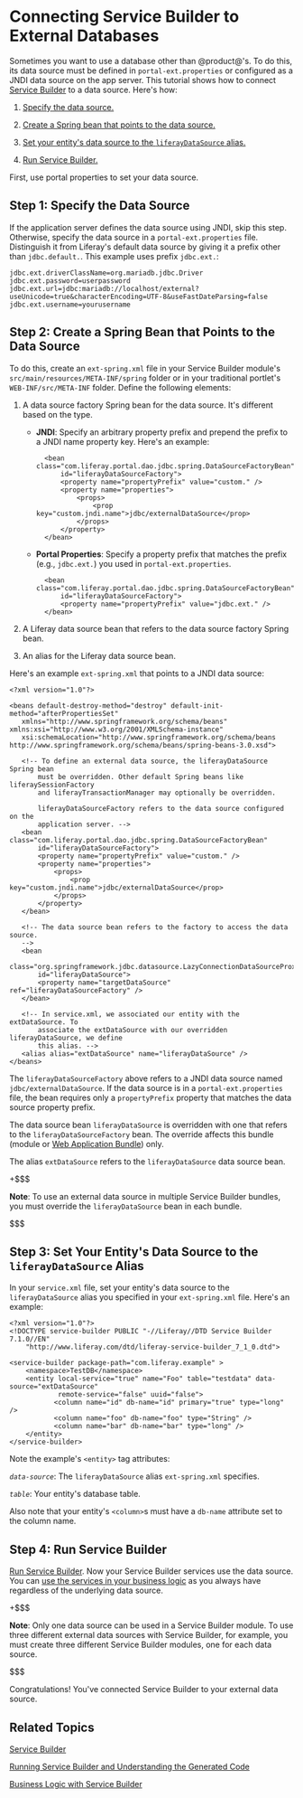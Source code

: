# Connecting Service Builder to External Databases [](id=connecting-service-builder-to-external-databases)

Sometimes you want to use a database other than @product@'s. To do this, its
data source must be defined in `portal-ext.properties` or configured as a JNDI
data source on the app server. This tutorial shows how to connect
[Service Builder](/develop/tutorials/-/knowledge_base/7-1/service-builder) to
a data source. Here's how: 

1. [Specify the data source.](#step-1-specify-the-data-source)

2. [Create a Spring bean that points to the data source.](#step-2-create-a-spring-bean-that-points-to-the-data-source)

3. [Set your entity's data source to the `liferayDataSource` alias.](#step-3-set-your-entitys-data-source-to-the-liferaydatasource-alias)

4. [Run Service Builder.](#step-4-run-service-builder)

First, use portal properties to set your data source. 

## Step 1: Specify the Data Source [](id=step-1-specify-the-data-source)

If the application server defines the data source using JNDI, skip this  step.
Otherwise, specify the data source in a `portal-ext.properties` file.
Distinguish it from Liferay's default data source by giving it a prefix other
than `jdbc.default.`. This example uses prefix `jdbc.ext.`:

    jdbc.ext.driverClassName=org.mariadb.jdbc.Driver
    jdbc.ext.password=userpassword
    jdbc.ext.url=jdbc:mariadb://localhost/external?useUnicode=true&characterEncoding=UTF-8&useFastDateParsing=false
    jdbc.ext.username=yourusername

## Step 2: Create a Spring Bean that Points to the Data Source [](id=step-2-create-a-spring-bean-that-points-to-the-data-source)

To do this, create an `ext-spring.xml` file in your Service Builder module's
`src/main/resources/META-INF/spring` folder or in your traditional portlet's
`WEB-INF/src/META-INF` folder. Define the following elements: 

1.  A data source factory Spring bean for the data source. It's different based
    on the type.

    - **JNDI**: Specify an arbitrary property prefix and prepend the prefix to a 
    JNDI name property key. Here's an example:

            <bean class="com.liferay.portal.dao.jdbc.spring.DataSourceFactoryBean"
                id="liferayDataSourceFactory">
                <property name="propertyPrefix" value="custom." />
                <property name="properties">
                    <props>
                        <prop key="custom.jndi.name">jdbc/externalDataSource</prop>
                    </props>
                </property>
            </bean>

    - **Portal Properties**: Specify a property prefix that matches the prefix 
    (e.g., `jdbc.ext.`) you used in `portal-ext.properties`.

            <bean class="com.liferay.portal.dao.jdbc.spring.DataSourceFactoryBean"
                id="liferayDataSourceFactory">
                <property name="propertyPrefix" value="jdbc.ext." />
            </bean>

2.  A Liferay data source bean that refers to the data source factory Spring bean.

3.  An alias for the Liferay data source bean. 

Here's an example `ext-spring.xml` that points to a JNDI data source: 

    <?xml version="1.0"?>

    <beans default-destroy-method="destroy" default-init-method="afterPropertiesSet"
       xmlns="http://www.springframework.org/schema/beans" xmlns:xsi="http://www.w3.org/2001/XMLSchema-instance"
       xsi:schemaLocation="http://www.springframework.org/schema/beans http://www.springframework.org/schema/beans/spring-beans-3.0.xsd">

       <!-- To define an external data source, the liferayDataSource Spring bean 
           must be overridden. Other default Spring beans like liferaySessionFactory 
           and liferayTransactionManager may optionally be overridden. 

           liferayDataSourceFactory refers to the data source configured on the
           application server. -->
       <bean class="com.liferay.portal.dao.jdbc.spring.DataSourceFactoryBean"
           id="liferayDataSourceFactory">
           <property name="propertyPrefix" value="custom." />
           <property name="properties">
               <props>
                   <prop key="custom.jndi.name">jdbc/externalDataSource</prop>
               </props>
           </property>
       </bean>

       <!-- The data source bean refers to the factory to access the data source.
       -->
       <bean
           class="org.springframework.jdbc.datasource.LazyConnectionDataSourceProxy"
           id="liferayDataSource">
           <property name="targetDataSource" ref="liferayDataSourceFactory" />
       </bean>

       <!-- In service.xml, we associated our entity with the extDataSource. To 
           associate the extDataSource with our overridden liferayDataSource, we define 
           this alias. -->
       <alias alias="extDataSource" name="liferayDataSource" />
    </beans>

The `liferayDataSourceFactory` above refers to a JNDI data source named
`jdbc/externalDataSource`. If the data source is in a `portal-ext.properties`
file, the bean requires only a `propertyPrefix` property that matches the data
source property prefix.

The data source bean `liferayDataSource` is overridden with one that refers to
the `liferayDataSourceFactory` bean. The override affects this bundle (module or
[Web Application Bundle](/develop/tutorials/-/knowledge_base/7-1/using-the-wab-generator)) 
only. 

The alias `extDataSource` refers to the `liferayDataSource` data source bean. 

+$$$

**Note**: To use an external data source in multiple Service Builder
bundles, you must override the `liferayDataSource` bean in each bundle. 

$$$

## Step 3: Set Your Entity's Data Source to the `liferayDataSource` Alias [](id=step-3-set-your-entitys-data-source-to-the-liferaydatasource-alias)

In your `service.xml` file, set your entity's data source to the
`liferayDataSource` alias you specified in your `ext-spring.xml` file. Here's
an example: 

    <?xml version="1.0"?>
    <!DOCTYPE service-builder PUBLIC "-//Liferay//DTD Service Builder 7.1.0//EN"
        "http://www.liferay.com/dtd/liferay-service-builder_7_1_0.dtd">

    <service-builder package-path="com.liferay.example" >
        <namespace>TestDB</namespace>
        <entity local-service="true" name="Foo" table="testdata" data-source="extDataSource"
                remote-service="false" uuid="false">
               <column name="id" db-name="id" primary="true" type="long" />
               <column name="foo" db-name="foo" type="String" />
               <column name="bar" db-name="bar" type="long" />
        </entity>
    </service-builder>

Note the example's `<entity>` tag attributes: 

*`data-source`*: The `liferayDataSource` alias `ext-spring.xml` specifies.

*`table`*: Your entity's database table. 

Also note that your entity's `<column>`s must have a `db-name` attribute set to 
the column name.

## Step 4: Run Service Builder [](id=step-4-run-service-builder)

[Run Service Builder](/develop/tutorials/-/knowledge_base/7-1/running-service-builder).
Now your Service Builder services use the data source. You can
[use the services in your business logic](/develop/tutorials/-/knowledge_base/7-1/business-logic-with-service-builder)
as you always have regardless of the underlying data source. 

+$$$

**Note**: Only one data source can be used in a Service Builder module. To use
three different external data sources with Service Builder, for example, you
must create three different Service Builder modules, one for each data source.

$$$

Congratulations! You've connected Service Builder to your external data source. 

## Related Topics [](id=related-topics)

[Service Builder](/develop/tutorials/-/knowledge_base/7-1/service-builder)

[Running Service Builder and Understanding the Generated Code](/develop/tutorials/-/knowledge_base/7-1/running-service-builder)

[Business Logic with Service Builder](/develop/tutorials/-/knowledge_base/7-1/business-logic-with-service-builder)
